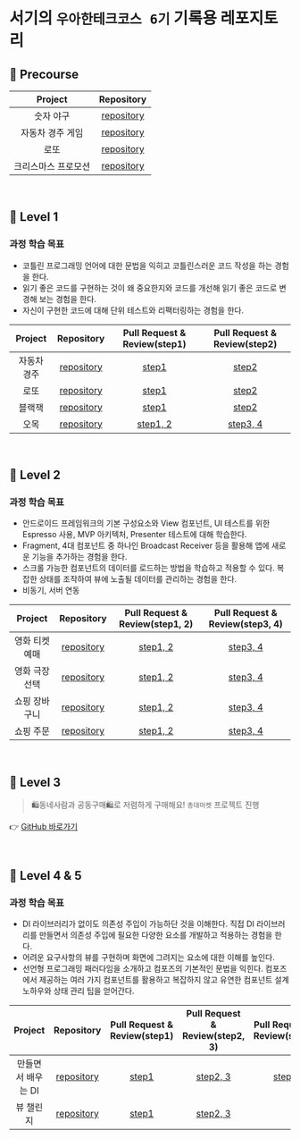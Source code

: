 # 서기의 `우아한테크코스 6기` 기록용 레포지토리

## 📕 Precourse

| Project | Repository |
|:---:|:---:|
|숫자 야구|[repository](https://github.com/Namyunsuk/kotlin-baseball-6/tree/Namyunsuk)|
|자동차 경주 게임|[repository](https://github.com/Namyunsuk/kotlin-racingcar-6/tree/Namyunsuk)|
|로또|[repository](https://github.com/Namyunsuk/kotlin-lotto-6/tree/Namyunsuk)|
|크리스마스 프로모션|[repository](https://github.com/Namyunsuk/kotlin-christmas-6-Namyunsuk)|

<br>

## 📙 Level 1

### 과정 학습 목표
- 코틀린 프로그래밍 언어에 대한 문법을 익히고 코틀린스러운 코드 작성을 하는 경험을 한다.
- 읽기 좋은 코드를 구현하는 것이 왜 중요한지와 코드를 개선해 읽기 좋은 코드로 변경해 보는 경험을 한다.
- 자신이 구현한 코드에 대해 단위 테스트와 리팩터링하는 경험을 한다.

| Project |Repository | Pull Request & Review(step1) | Pull Request & Review(step2) |
|:-----:|:-----:|:---:|:---:|
|자동차 경주 <br>|[repository](https://github.com/Namyunsuk/kotlin-racingcar)|[step1](https://github.com/woowacourse/kotlin-racingcar/pull/96)|[step2](https://github.com/woowacourse/kotlin-racingcar/pull/114)|
|로또 <br>|[repository](https://github.com/Namyunsuk/kotlin-lotto)|[step1](https://github.com/woowacourse/kotlin-lotto/pull/72)|[step2](https://github.com/woowacourse/kotlin-lotto/pull/86)|
|블랙잭 <br>|[repository](https://github.com/Namyunsuk/kotlin-blackjack)|[step1](https://github.com/woowacourse/kotlin-blackjack/pull/76)|[step2](https://github.com/woowacourse/kotlin-blackjack/pull/86)|
|오목 <br>|[repository](https://github.com/Namyunsuk/kotlin-omok)|[step1, 2](https://github.com/woowacourse/kotlin-omok/pull/60)|[step3, 4](https://github.com/woowacourse/kotlin-omok/pull/79)|


<br>


## 📒 Level 2


### 과정 학습 목표
- 안드로이드 프레임워크의 기본 구성요소와 View 컴포넌트, UI 테스트를 위한 Espresso 사용, MVP 아키텍처, Presenter 테스트에 대해 학습한다.
- Fragment, 4대 컴포넌트 중 하나인 Broadcast Receiver 등을 활용해 앱에 새로운 기능을 추가하는 경험을 한다.
- 스크롤 가능한 컴포넌트의 데이터를 로드하는 방법을 학습하고 적용할 수 있다. 복잡한 상태를 조작하여 뷰에 노출될 데이터를 관리하는 경험을 한다.
- 비동기, 서버 연동

| Project |Repository | Pull Request & Review(step1, 2) | Pull Request & Review(step3, 4) |
|:-----:|:-----:|:---:|:---:|
|영화 티켓 예매 <br>|[repository](https://github.com/Namyunsuk/android-movie-ticket)|[step1, 2](https://github.com/woowacourse/android-movie-ticket/pull/73)|[step3, 4](https://github.com/woowacourse/android-movie-ticket/pull/81)|
|영화 극장 선택 <br>|[repository](https://github.com/Namyunsuk/android-movie-theater)|[step1, 2](https://github.com/woowacourse/android-movie-theater/pull/56)|[step3, 4](https://github.com/woowacourse/android-movie-theater/pull/79)|
|쇼핑 장바구니 <br>|[repository](https://github.com/Namyunsuk/android-shopping-cart)|[step1, 2](https://github.com/woowacourse/android-shopping-cart/pull/59)|[step3, 4](https://github.com/woowacourse/android-shopping-cart/pull/77)|
|쇼핑 주문 <br>|[repository](https://github.com/Namyunsuk/android-shopping-order)|[step1, 2](https://github.com/woowacourse/android-shopping-order/pull/67)|[step3, 4](https://github.com/woowacourse/android-shopping-order/pull/77)|

<br>

## 📗 Level 3

> 🛍️동네사람과 공동구매🛍️로 저렴하게 구매해요! `총대마켓` 프로젝트 진행

👉 [GitHub 바로가기](https://github.com/woowacourse-teams/2024-chongdae-market)

<br/>


## 📘 Level 4 & 5

### 과정 학습 목표
- DI 라이브러리가 없이도 의존성 주입이 가능하단 것을 이해한다. 직접 DI 라이브러리를 만들면서 의존성 주입에 필요한 다양한 요소를 개발하고 적용하는 경험을 한다.
- 어려운 요구사항의 뷰를 구현하며 화면에 그려지는 요소에 대한 이해를 높인다.
- 선언형 프로그래밍 패러다임을 소개하고 컴포즈의 기본적인 문법을 익힌다. 컴포즈에서 제공하는 여러 가지 컴포넌트를 활용하고 복잡하지 않고 유연한 컴포넌트 설계 노하우와 상태 관리 팁을 얻어간다.

| Project |Repository | Pull Request & Review(step1) | Pull Request & Review(step2, 3) | Pull Request & Review(step4) |
|:-----:|:-----:|:---:|:---:|:---:|
|만들면서 배우는 DI <br>|[repository](https://github.com/Namyunsuk/android-di)|[step1](https://github.com/woowacourse/android-di/pull/84)|[step2, 3](https://github.com/woowacourse/android-di/pull/106)|[step4](https://github.com/woowacourse/android-di/pull/135)|
|뷰 챌린지 <br>|[repository](https://github.com/Namyunsuk/android-paint)|[step1](https://github.com/woowacourse/android-paint/pull/81)|[step2, 3](https://github.com/woowacourse/android-paint/pull/96)||

<br/>
